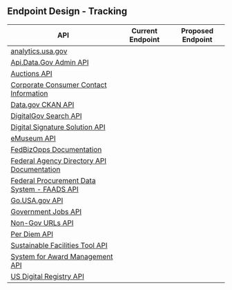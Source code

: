 
## Endpoint Design - Tracking 


| API  |  Current Endpoint |  Proposed Endpoint | 
|---|---|---|
| [analytics.usa.gov](https://analytics.usa.gov/developer) | | |
| [Api.Data.Gov Admin API](http://api.data.gov/developer/) | | |
| [Auctions API](http://gsa.github.io/auctions_api/) | | |
| [Corporate Consumer Contact Information](http://www.usa.gov/About/developer-resources/corporation-contact-directory/index.shtml) | | |
| [Data.gov CKAN API](http://www.data.gov/developers/apis) | | |
| [DigitalGov Search API](https://search.usa.gov/login) | | |
| [Digital Signature Solution API](https://gsa.github.io/DSSAPIDocumentation/api-docs/) | | |
| [eMuseum API](http://gsa.github.io/eMuseum-API/) | | |
| [FedBizOpps Documentation](https://www.fbo.gov/?s=generalinfo&mode=list&tab=list&tabmode=list&static=documentation) | | |
| [Federal Agency Directory API Documentation](http://www.usa.gov/About/developer-resources/federal-agency-directory/index.shtml) | | |
| [Federal Procurement Data System - FAADS API](https://www.fpds.gov/downloads/FAADS/FAADS-Specifications-WebServices_Integration_Specifications_V2.doc) | | |
| [Go.USA.gov API](https://go.usa.gov/api) | | |
| [Government Jobs API](http://search.digitalgov.gov/developer/jobs.html) | | |
| [Non-Gov URLs API](https://search.digitalgov.gov/developer/govt-urls.html) | | |
| [Per Diem API](http://gsa.gov/portal/content/162379) | | |
| [Sustainable Facilities Tool API](https://sftool.gov/developers) | | |
| [System for Award Management API](http://gsa.github.io/sam_api/sam/) | | |
| [US Digital Registry API](https://usdigitalregistry.digitalgov.gov/) | | |
